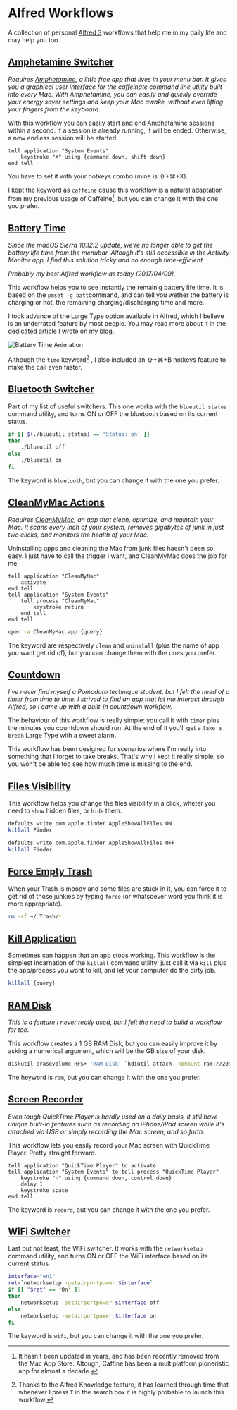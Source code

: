 # Alfred Workflows

A collection of personal [Alfred 3](https://www.alfredapp.com/) workflows that help me in my daily life and may help you too.

## [Amphetamine Switcher](https://github.com/AlessandroAime/AlfredWorkflows/raw/master/AmphetamineSwitcher.alfredworkflow)

*Requires [Amphetamine](https://itunes.apple.com/us/app/amphetamine/id937984704?mt=12), a little free app that lives in your menu bar. It gives you a graphical user interface for the caffeinate command line utility built into every Mac. With Amphetamine, you can easily and quickly override your energy saver settings and keep your Mac awake, without even lifting your fingers from the keyboard.*

With this workflow you can easily start and end Amphetamine sessions within a second. If a session is already running, it will be ended. Otherwise, a new endless session will be started.

``` applescript
tell application "System Events"
	keystroke "X" using {command down, shift down}
end tell
```

You have to set it with your hotkeys combo (mine is ⇧+⌘+X).

I kept the keyword as `caffeine` cause this workflow is a natural adaptation from my previous usage of Caffeine[^1], but you can change it with the one you prefer.

## [Battery Time](https://github.com/AlessandroAime/AlfredWorkflows/raw/master/BatteryTime.alfredworkflow)

*Since the macOS Sierra 10.12.2 update, we're no longer able to get the battery life time from the menubar. Altough it's still accessible in the Activity Monitor app, I find this solution tricky and no enough time-efficient.*

*Probably my best Alfred workflow as today (2017/04/09).*

This workflow helps you to see instantly the remainig battery life time. It is based on the `pmset -g batt`command, and can tell you wether the battery is charging or not, the remaining charging/discharging time and more.

I took advance of the Large Type option available in Alfred, which I believe is an underrated feature by most people. You may read more about it in the [dedicated article](https://alessandroaime.github.io/macos-sierra-battery-time-indicator-solution/) I wrote on my blog.

![Battery Time Animation](https://alessandroaime.github.io/images/battery-animation.gif)

Although the `time` keyword[^2] , I also included an ⇧+⌘+B hotkeys feature to make the call even faster.

## [Bluetooth Switcher](https://github.com/AlessandroAime/AlfredWorkflows/raw/master/BluetoothSwitcher.alfredworkflow)

Part of my list of useful switchers. This one works with the `blueutil status` command utility, and turns ON or OFF the bluetooth based on its current status.

``` bash
if [[ $(./blueutil status) == 'Status: on' ]]
then
	./blueutil off
else
	./blueutil on
fi
```

The keyword is `bluetooth`, but you can change it with the one you prefer.

## [CleanMyMac Actions](https://github.com/AlessandroAime/AlfredWorkflows/raw/master/CleanMyMac.alfredworkflow)

*Requires [CleanMyMac](http://macpaw.com/cleanmymac), an app that clean, optimize, and maintain your Mac. It scans every inch of your system, removes gigabytes of junk in just two clicks, and monitors the health of your Mac.*

Uninstalling apps and cleaning the Mac from junk files haesn't been so easy. I just have to call the trigger I want, and CleanMyMac does the job for me. 

``` applescript
tell application "CleanMyMac"
	activate
end tell
tell application "System Events"
	tell process "CleanMyMac"
		keystroke return
	end tell
end tell
```

``` bash
open -a CleanMyMac.app {query}
```

The keyword are respectively `clean` and `uninstall` (plus the name of app you want get rid of), but you can change them with the ones you prefer.

## [Countdown](https://github.com/AlessandroAime/AlfredWorkflows/raw/master/Countdown.alfredworkflow)

*I've never find myself a Pomodoro technique student, but I felt the need of a timer from time to time. I strived to find an app that let me interact through Alfred, so I came up with a built-in countdown workflow.*

The behaviour of this workflow is really simple: you call it with `timer` plus the minutes you countdown should run. At the end of it you'll get a `Take a break` Large Type with a sweet alarm.

This workflow has been designed for scenarios where I'm really into something that I forget to take breaks. That's why I kept it really simple, so you won't be able too see how much time is missing to the end.

## [Files Visibility](https://github.com/AlessandroAime/AlfredWorkflows/raw/master/FilesVisibility.alfredworkflow)

This workflow helps you change the files visibility in a click, wheter you need to `show` hidden files, or `hide` them.

``` bash
defaults write com.apple.finder AppleShowAllFiles ON
killall Finder
```

``` bash
defaults write com.apple.finder AppleShowAllFiles OFF
killall Finder
```

## [Force Empty Trash](https://github.com/AlessandroAime/AlfredWorkflows/raw/master/ForceEmptyTrash.alfredworkflow)

When your Trash is moody and some files are stuck in it, you can force it to get rid of those junkies by typing `force` (or whatsoever word you think it is more appropriate).

``` bash
rm -rf ~/.Trash/*
```

## [Kill Application](https://github.com/AlessandroAime/AlfredWorkflows/raw/master/KillApplication.alfredworkflow)

Sometimes can happen that an app stops working. This workflow is the simplest incarnation of the `killall` command utility: just call it via `kill` plus the app/process you want to kill, and let your computer do the dirty job.

``` bash
killall {query}
```

## [RAM Disk](https://github.com/AlessandroAime/AlfredWorkflows/raw/master/RAMDisk.alfredworkflow)

*This is a feature I never really used, but I felt the need to build a workflow for too.*

This workflow creates a 1 GB RAM Disk, but you can easily improve it by asking a numerical argument, which will be the GB size of your disk.

``` bash
diskutil erasevolume HFS+ 'RAM Disk' `hdiutil attach -nomount ram://2097152`
```

The heyword is `ram`, but you can change it with the one you prefer.

## [Screen Recorder](https://github.com/AlessandroAime/AlfredWorkflows/raw/master/ScreenRecorder.alfredworkflow)

*Even tough QuickTime Player is hardly used on a daily basis, it still have unique built-in features such as recording an iPhone/iPad screen while it's attached via USB or simply recording the Mac screen, and so forth.*

This workflow lets you easily record your Mac screen with QuickTime Player. Pretty straight forward.


``` applescript
tell application "QuickTime Player" to activate
tell application "System Events" to tell process "QuickTime Player"
	keystroke "n" using {command down, control down}
	delay 1
	keystroke space
end tell
```

The keyword is `record`, but you can change it with the one you prefer.

## [WiFi Switcher](https://github.com/AlessandroAime/AlfredWorkflows/raw/master/WiFiSwitcher.alfredworkflow)

Last but not least, the WiFi switcher. It works with the `networksetup` command utility, and turns ON or OFF the WiFi interface based on its current status.

``` bash
interface="en1"
ret=`networksetup -getairportpower $interface`
if [[ "$ret" == *On* ]]
then
	networksetup -setairportpower $interface off
else
	networksetup -setairportpower $interface on
fi
```

The keyword is `wifi`, but you can change it with the one you prefer.



[^1]: It hasn't been updated in years, and has been recently removed from the Mac App Store. Altough, Caffine has been a multiplatform pioneristic app for almost a decade.
[^2]: Thanks to the Alfred Knowledge feature, it has learned through time that whenever I press `T` in the search box it is highly probable to launch this workflow.